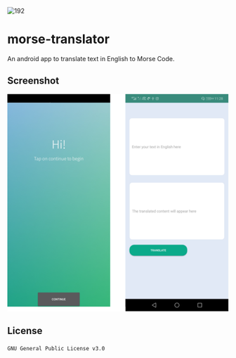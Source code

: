 ![192](https://user-images.githubusercontent.com/34313493/40613033-ab813eb8-629e-11e8-825b-e7e5dfb9c838.png)



# morse-translator

An android app to translate text in English to Morse Code.

## Screenshot

![screen 1](/images/screenshots.png)


## License
`GNU General Public License v3.0`
